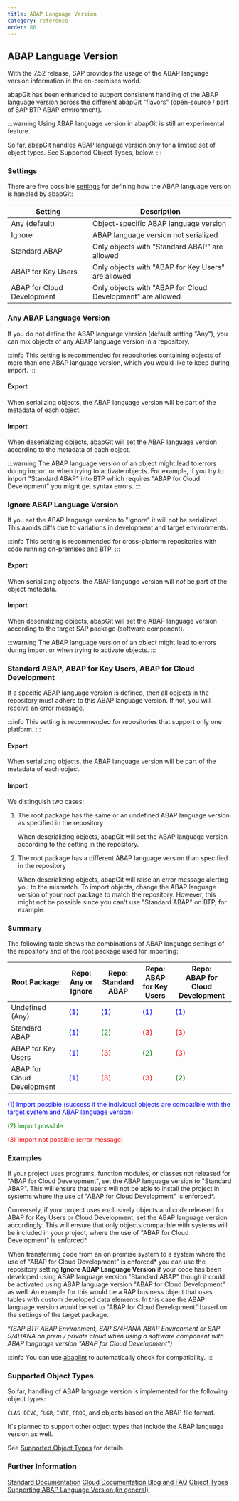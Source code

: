 ```yaml
---
title: ABAP Language Version
category: reference
order: 80
---
```


## ABAP Language Version

With the 7.52 release, SAP provides the usage of the ABAP language version information in the on-premises world.

abapGit has been enhanced to support consistent handling of the ABAP language version across the different abapGit "flavors" (open-source / part of SAP BTP ABAP environment).

:::warning 
Using ABAP language version in abapGit is still an experimental feature. 

So far, abapGit handles ABAP language version only for a limited set of object types. See Supported Object Types, below. 
:::

### Settings

There are five possible [settings](/user-guide/repo-settings/dot-abapgit.md) for defining how the ABAP language version is handled by abapGit:

Setting | Description
--------|------------
Any (default)              | Object-specific ABAP language version
Ignore                     | ABAP language version not serialized
Standard ABAP              | Only objects with "Standard ABAP" are allowed
ABAP for Key Users         | Only objects with "ABAP for Key Users" are allowed
ABAP for Cloud Development | Only objects with "ABAP for Cloud Development" are allowed

### Any ABAP Language Version 

If you do not define the ABAP language version (default setting "Any"), you can mix objects of any ABAP language version in a repository. 

:::info
This setting is recommended for repositories containing objects of more than one ABAP language version, which you would like to keep during import.
:::

#### Export

When serializing objects, the ABAP language version will be part of the metadata of each object.

#### Import

When deserializing objects, abapGit will set the ABAP language version according to the metadata of each object. 

:::warning
The ABAP language version of an object might lead to errors during import or when trying to activate objects. For example, if you try to import "Standard ABAP" into BTP which requires "ABAP for Cloud Development" you might get syntax errors.
:::

### Ignore ABAP Language Version

If you set the ABAP language version to "Ignore" it will not be serialized. This avoids diffs due to variations in development and target environments. 

:::info
This setting is recommended for cross-platform repositories with code running on-premises and BTP.
:::

#### Export

When serializing objects, the ABAP language version will *not* be part of the object metadata. 

#### Import

When deserializing objects, abapGit will set the ABAP language version according to the target SAP package (software component).

:::warning
The ABAP language version of an object might lead to errors during import or when trying to activate objects.
:::

### Standard ABAP, ABAP for Key Users, ABAP for Cloud Development

If a specific ABAP language version is defined, then all objects in the repository must adhere to this ABAP language version. If not, you will receive an error message.

:::info
This setting is recommended for repositories that support only one platform. 
:::

#### Export

When serializing objects, the ABAP language version will be part of the metadata of each object.

#### Import

We distinguish two cases:

1. The root package has the same or an undefined ABAP language version as specified in the repository

   When deserializing objects, abapGit will set the ABAP language version according to the setting in the repository.

2. The root package has a different ABAP language version than specified in the repository

   When deserializing objects, abapGit will raise an error message alerting you to the mismatch. To import objects, change the ABAP language version of your root package to match the repository. However, this might not be possible since you can't use "Standard ABAP" on BTP, for example. 

### Summary

The following table shows the combinations of ABAP language settings of the repository and of the root package used for importing:

Root Package:              | Repo:<br>Any or Ignore    | Repo:<br>Standard ABAP        | Repo:<br>ABAP for Key Users     | Repo:<br>ABAP for Cloud Development
---------------------------|---------------------------|-------------------------------|---------------------------------|------------------------------------
Undefined (Any)            | <span style="color:blue">(1)</span> | <span style="color:blue">(1)</span> | <span style="color:blue">(1)</span> | <span style="color:blue">(1)</span> 
Standard ABAP              | <span style="color:blue">(1)</span> | <span style="color:green">(2)</span> | <span style="color:red">(3)</span> | <span style="color:red">(3)</span> 
ABAP for Key Users         | <span style="color:blue">(1)</span> | <span style="color:red">(3)</span> | <span style="color:green">(2)</span> | <span style="color:red">(3)</span> 
ABAP for Cloud Development | <span style="color:blue">(1)</span> | <span style="color:red">(3)</span> | <span style="color:red">(3)</span> | <span style="color:green">(2)</span> 

<span style="color:blue">(1) Import possible (success if the individual objects are compatible with the target system and ABAP language version)</span>

<span style="color:green">(2) Import possible</span>

<span style="color:red">(3) Import not possible (error message)</span>

### Examples

If your project uses programs, function modules, or classes not released for "ABAP for Cloud Development", set the ABAP language version to "Standard ABAP". 
This will ensure that users will not be able to install the project in systems where the use of "ABAP for Cloud Development" is enforced*.

Conversely, if your project uses exclusively objects and code released for ABAP for Key Users or Cloud Development, set the ABAP language version accordingly. 
This will ensure that only objects compatible with systems will be included in your project, where the use of "ABAP for Cloud Development" is enforced*. 

When transferring code from an on premise system to a system where the use of "ABAP for Cloud Development" is enforced* you can use the repository setting **Ignore ABAP Language Version** if your code has been developed using ABAP language version "Standard ABAP" though it could be activated using ABAP language version "ABAP for Cloud Development" as well. An example for this would be a RAP business object that uses tables with custom developed data elements. In this case the ABAP language version would be set to "ABAP for Cloud Development" based on the settings of the target package.

*_(SAP BTP ABAP Environment, SAP S/4HANA ABAP Environment or SAP S/4HANA on prem / private cloud when using a software component with ABAP language version "ABAP for Cloud Development")_

:::info
You can use [abaplint](https://github.com/abaplint/abaplint/blob/main/docs/getting_started.md) to automatically check for compatibility. 
:::

### Supported Object Types

So far, handling of ABAP language version is implemented for the following object types:

`CLAS`, `DEVC`, `FUGR`, `INTF`, `PROG`, and objects based on the ABAP file format.

It's planned to support other object types that include the ABAP language version as well.

See [Supported Object Types](./supported.md) for details.

### Further Information

[Standard Documentation](https://help.sap.com/doc/abapdocu_752_index_htm/7.52/en-US/abenabap_versions.htm)
[Cloud Documentation](https://help.sap.com/doc/abapdocu_cp_index_htm/CLOUD/en-US/abenabap_versions.htm)
[Blog and FAQ](https://blogs.sap.com/2022/09/09/abap-language-versions-faqs/)
[Object Types Supporting ABAP Language Version (in general)](https://github.com/abapGit/abapGit/issues/6154#issuecomment-1749086748)
